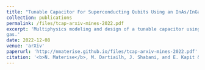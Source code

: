 ```yaml
---
title: "Tunable Capacitor For Superconducting Qubits Using an InAs/InGaAs Heterostructure"
collection: publications
permalink: /files/tcap-arxiv-mines-2022.pdf
excerpt: 'Multiphysics modeling and design of a tunable capacitor using an InAs/InGaAs two dimensional electron
gas.'
date: 2022-12-08
venue: 'arXiv'
paperurl: 'http://nmaterise.github.io/files/tcap-arxiv-mines-2022.pdf'
citation: '<b>N. Materise</b>, M. Dartiailh, J. Shabani, and E. Kapit &quot;Tunable Capacitor For Superconducting Qubits Using an InAs/InGaAs Heterostructure,&quot; 2022, <a href="https://arxiv.org/abs/2212.04598">https://arxiv.org/abs/2212.04598</a>, Manuscript submitted to <i>Quantum Science and Technology</i>'
---
```

